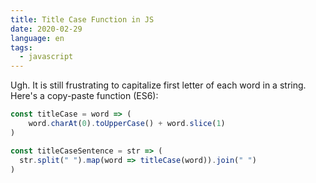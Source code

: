 ```yaml
---
title: Title Case Function in JS
date: 2020-02-29
language: en
tags:
  - javascript
---
```


Ugh. It is still frustrating to capitalize first letter of
each word in a string. Here's a copy-paste function (ES6):

```js
const titleCase = word => (
    word.charAt(0).toUpperCase() + word.slice(1)
)

const titleCaseSentence = str => (
  str.split(" ").map(word => titleCase(word)).join(" ")
)
```